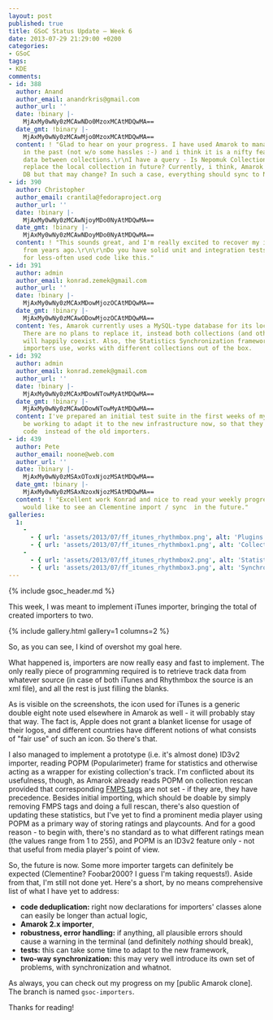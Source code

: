 ```yaml
---
layout: post
published: true
title: GSoC Status Update – Week 6
date: 2013-07-29 21:29:00 +0200
categories:
- GSoC
tags:
- KDE
comments:
- id: 388
  author: Anand
  author_email: anandrkris@gmail.com
  author_url: ''
  date: !binary |-
    MjAxMy0wNy0zMCAwNDo0MzoxMCAtMDQwMA==
  date_gmt: !binary |-
    MjAxMy0wNy0zMCAwMjo0MzoxMCAtMDQwMA==
  content: ! "Glad to hear on your progress. I have used Amarok to manage my iPod
    in the past (not w/o some hassles :-) and i think it is a nifty feature to sync
    data between collections.\r\nI have a query - Is Nepomuk Collection expected to
    replace the local collection in future? Currently, i think, Amarok has it own
    DB but that may change? In such a case, everything should sync to Nepomuk?"
- id: 390
  author: Christopher
  author_email: crantila@fedoraproject.org
  author_url: ''
  date: !binary |-
    MjAxMy0wNy0zMCAwNjoyMDo0NyAtMDQwMA==
  date_gmt: !binary |-
    MjAxMy0wNy0zMCAwNDoyMDo0NyAtMDQwMA==
  content: ! "This sounds great, and I'm really excited to recover my iTunes stats
    from years ago.\r\n\r\nDo you have solid unit and integration tests? Super important
    for less-often used code like this."
- id: 391
  author: admin
  author_email: konrad.zemek@gmail.com
  author_url: ''
  date: !binary |-
    MjAxMy0wNy0zMCAxMDowMjozOCAtMDQwMA==
  date_gmt: !binary |-
    MjAxMy0wNy0zMCAwODowMjozOCAtMDQwMA==
  content: Yes, Amarok currently uses a MySQL-type database for its local collection.
    There are no plans to replace it, instead both collections (and others as well)
    will happily coexist. Also, the Statistics Synchronization framework, which my
    importers use, works with different collections out of the box.
- id: 392
  author: admin
  author_email: konrad.zemek@gmail.com
  author_url: ''
  date: !binary |-
    MjAxMy0wNy0zMCAxMDowNTowMyAtMDQwMA==
  date_gmt: !binary |-
    MjAxMy0wNy0zMCAwODowNTowMyAtMDQwMA==
  content: I've prepared an initial test suite in the first weeks of my project. I'll
    be working to adapt it to the new infrastructure now, so that they test the new
    code  instead of the old importers.
- id: 439
  author: Pete
  author_email: noone@web.com
  author_url: ''
  date: !binary |-
    MjAxMy0wNy0zMSAxOToxNjozMSAtMDQwMA==
  date_gmt: !binary |-
    MjAxMy0wNy0zMSAxNzoxNjozMSAtMDQwMA==
  content: ! "Excellent work Konrad and nice to read your weekly progress :)\r\nI
    would like to see an Clementine import / sync  in the future."
galleries:
  1:
    -
      - { url: 'assets/2013/07/ff_itunes_rhythmbox.png', alt: 'Plugins window' }
      - { url: 'assets/2013/07/ff_itunes_rhythmbox1.png', alt: 'Collections choice window' }
    -
      - { url: 'assets/2013/07/ff_itunes_rhythmbox2.png', alt: 'Statistics synchronization window' }
      - { url: 'assets/2013/07/ff_itunes_rhythmbox3.png', alt: 'Synchronizations targets window' }
---
```


{% include gsoc_header.md %}

This week, I was meant to implement iTunes importer, bringing the total of
created importers to two.

{% include gallery.html gallery=1 columns=2 %}

So, as you can see, I kind of overshot my goal here.

What happened is, importers are now really easy and fast to implement. The only
really piece of programming required is to retrieve track data from whatever
source (in case of both iTunes and Rhythmbox the source is an xml file), and all
the rest is just filling the blanks.

As is visible on the screenshots, the icon used for iTunes is a generic double
eight note used elsewhere in Amarok as well - it will probably stay that way.
The fact is, Apple does not grant a blanket license for usage of their logos,
and different countries have different notions of what consists of "fair use" of
such an icon. So there's that.

I also managed to implement a prototype (i.e. it's almost done) ID3v2 importer,
reading POPM (Popularimeter) frame for statistics and otherwise acting as a
wrapper for existing collection's track. I'm conflicted about its usefulness,
though, as Amarok already reads POPM on collection rescan provided that
corresponding [FMPS tags] are not set - if they are, they have precedence.
Besides initial importing, which should be doable by simply removing FMPS tags
and doing a full rescan, there's also question of updating these statistics, but
I've yet to find a prominent media player using POPM as a primary way of storing
ratings and playcounts. And for a good reason - to begin with, there's no
standard as to what different ratings mean (the values range from 1 to 255), and
POPM is an ID3v2 feature only - not that useful from media player's point of
view.

So, the future is now. Some more importer targets can definitely be expected
(Clementine? Foobar2000? I guess I'm taking requests!). Aside from that, I'm
still not done yet. Here's a short, by no means comprehensive list of what I
have yet to address:

* **code deduplication:** right now declarations for importers' classes alone
  can easily be longer than actual logic,
* **Amarok 2.x importer**,
* **robustness, error handling:** if anything, all plausible errors should cause
  a warning in the terminal (and definitely *nothing* should break),
* **tests:** this can take some time to adapt to the new framework,
* **two-way synchronization:** this may very well introduce its own set of
  problems, with synchronization and whatnot.

As always, you can check out my progress on my [public Amarok clone]. The branch
is named `gsoc-importers`.

Thanks for reading!

[FMPS tags]: http://gitorious.org/xdg-specs/xdg-specs/blobs/master/specifications/FMPSpecs/specification.txt">

